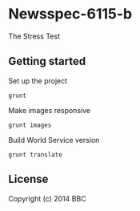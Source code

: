 # Newsspec-6115-b

The Stress Test


## Getting started

Set up the project

```
grunt
```

Make images responsive

```
grunt images
```

Build World Service version

```
grunt translate
```

## License
Copyright (c) 2014 BBC